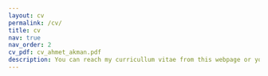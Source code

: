 ```yaml
---
layout: cv
permalink: /cv/
title: cv
nav: true
nav_order: 2
cv_pdf: cv_ahmet_akman.pdf
description: You can reach my curricullum vitae from this webpage or you can just click to the pdf button.
---
```


